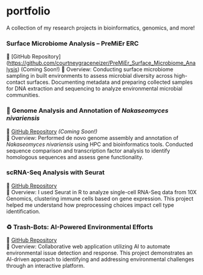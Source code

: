 # portfolio
A collection of my research projects in bioinformatics, genomics, and more!

### Surface Microbiome Analysis – PreMiEr ERC
📌 [GitHub Repository]
(https://github.com/courtneygraceneizer/PreMiEr_Surface_Microbiome_Analysis) (Coming Soon!)
📝 Overview: Conducting surface microbiome sampling in built environments to assess microbial diversity across high-contact surfaces. Documenting metadata and preparing collected samples for DNA extraction and sequencing to analyze environmental microbial communities.



### 🧬 Genome Analysis and Annotation of *Nakaseomyces nivariensis*  
📌 [GitHub Repository](https://github.com/courtneygraceneizer/Nakaseomyces_Genome_Analysis) *(Coming Soon!)*  
📝 Overview: Performed de novo genome assembly and annotation of *Nakaseomyces nivariensis* using HPC and bioinformatics tools. Conducted sequence comparison and transcription factor analysis to identify homologous sequences and assess gene functionality.  


### scRNA-Seq Analysis with Seurat
📌 [GitHub Repository](https://github.com/courtneygraceneizer/scRNA-seq_Seurat_Analysis)  
📝 Overview: I used Seurat in R to analyze single-cell RNA-Seq data from 10X Genomics, clustering immune cells based on gene expression. This project helped me understand how preprocessing choices impact cell type identification.

### ♻️ Trash-Bots: AI-Powered Environmental Efforts  
📌 [GitHub Repository](https://github.com/courtneygraceneizer/Trash-Bots)  
📝 Overview: Collaborative web application utilizing AI to automate environmental issue detection and response. This project demonstrates an AI-driven approach to identifying and addressing environmental challenges through an interactive platform.  
